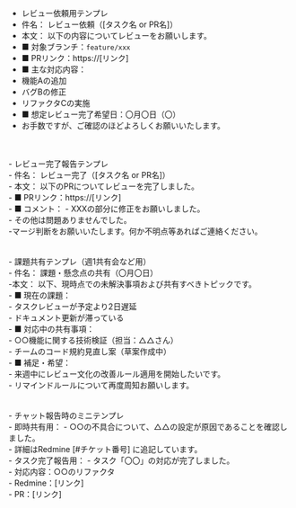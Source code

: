 - レビュー依頼用テンプレ
- 件名： レビュー依頼（[タスク名 or PR名]）
- 本文：
  以下の内容についてレビューをお願いします。
- ■ 対象ブランチ：`feature/xxx`
- ■ PRリンク：https://[リンク]
- ■ 主な対応内容：
- 機能Aの追加
- バグBの修正
- リファクタCの実施
- ■ 想定レビュー完了希望日：〇月〇日（〇）
- お手数ですが、ご確認のほどよろしくお願いいたします。
<br>
<br>
- レビュー完了報告テンプレ　<br>
- 件名： レビュー完了（[タスク名 or PR名]）<br>
- 本文：
以下のPRについてレビューを完了しました。<br>
- ■ PRリンク：https://[リンク] <br>
- ■ コメント：
- XXXの部分に修正をお願いしました。 <br>
- その他は問題ありませんでした。 <br>
-マージ判断をお願いいたします。何か不明点等あればご連絡ください。 <br>
<br>
<br>
- 課題共有テンプレ（週1共有会など用） <br>
- 件名： 課題・懸念点の共有（〇月〇日） <br>
-本文：
以下、現時点での未解決事項および共有すべきトピックです。 <br>
- ■ 現在の課題： <br>
- タスクレビューが予定より2日遅延 <br>
- ドキュメント更新が滞っている <br>
- ■ 対応中の共有事項： <br>
- ○○機能に関する技術検証（担当：△△さん） <br>
- チームのコード規約見直し案（草案作成中） <br>
- ■ 補足・希望： <br>
- 来週中にレビュー文化の改善ルール適用を開始したいです。 <br>
- リマインドルールについて再度周知お願いします。 <br>
<br>
<br>
- チャット報告時のミニテンプレ <br>
- 即時共有用：
- ○○の不具合について、△△の設定が原因であることを確認しました。 <br>
- 詳細はRedmine [#チケット番号] に追記しています。 <br>
- タスク完了報告用：
- タスク「〇〇」の対応が完了しました。 <br>
- 対応内容：○○のリファクタ <br>
- Redmine：[リンク]  <br>
- PR：[リンク]  <br>
<br>
